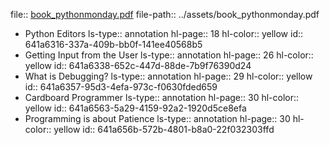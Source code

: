 file:: [book_pythonmonday.pdf](../assets/book_pythonmonday.pdf)
file-path:: ../assets/book_pythonmonday.pdf

- Python Editors
  ls-type:: annotation
  hl-page:: 18
  hl-color:: yellow
  id:: 641a6316-337a-409b-bb0f-141ee40568b5
- Getting Input from the User
  ls-type:: annotation
  hl-page:: 26
  hl-color:: yellow
  id:: 641a6338-652c-447d-88de-7b9f76390d24
- What is Debugging?
  ls-type:: annotation
  hl-page:: 29
  hl-color:: yellow
  id:: 641a6357-95d3-4efa-973c-f0630fded659
- Cardboard Programmer
  ls-type:: annotation
  hl-page:: 30
  hl-color:: yellow
  id:: 641a6563-5a29-4159-92a2-1920d5ce8efa
- Programming is about Patience
  ls-type:: annotation
  hl-page:: 30
  hl-color:: yellow
  id:: 641a656b-572b-4801-b8a0-22f032303ffd